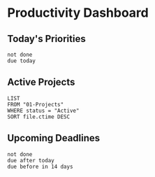 # Productivity Dashboard

## Today's Priorities
```tasks
not done
due today
```

## Active Projects
```dataview
LIST
FROM "01-Projects"
WHERE status = "Active" 
SORT file.ctime DESC
```

## Upcoming Deadlines
```tasks
not done
due after today
due before in 14 days
```
